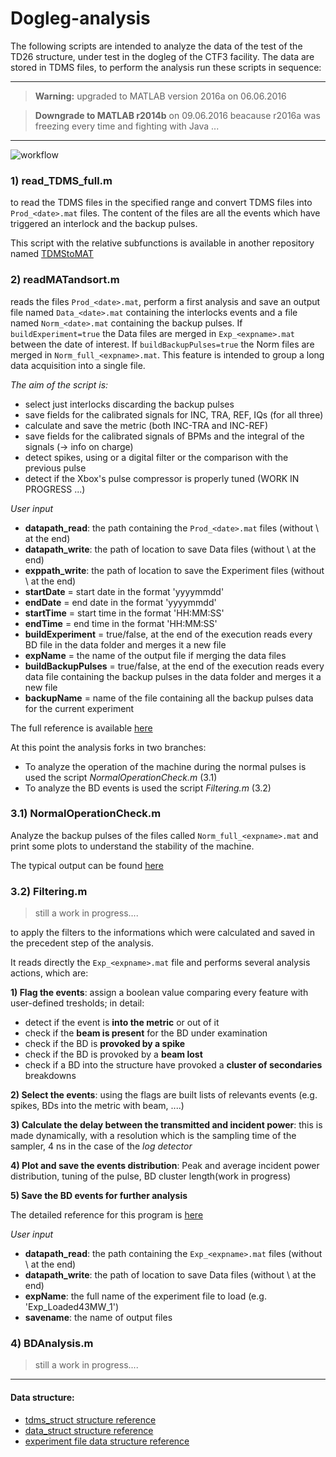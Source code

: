 # Dogleg-analysis
The following scripts are intended to analyze the data of the test of the TD26 structure, under test in the dogleg of the CTF3 facility.
The data are stored in TDMS files, to perform the analysis run these scripts in sequence:
 
---

> **Warning:** upgraded to MATLAB version 2016a on 06.06.2016

> **Downgrade to MATLAB r2014b** on 09.06.2016 beacause r2016a was freezing every time and fighting with Java ...

---


![workflow](https://github.com/esenes/Dogleg-analysis/blob/master/manual/images/Untitled%20Diagram.png)

### 1) read_TDMS_full.m

to read the TDMS files in the specified range and convert TDMS files into `Prod_<date>.mat` files. 
The content of the files are all the events which have triggered an interlock and the backup pulses.

This script with the relative subfunctions is available in another repository named [TDMStoMAT](https://github.com/esenes/TDMStoMAT)

### 2) readMATandsort.m

reads the files `Prod_<date>.mat`, perform a first analysis and save an output file named `Data_<date>.mat` containing the interlocks events and a file named `Norm_<date>.mat` containing the backup pulses.
If `buildExperiment=true` the Data files are merged in `Exp_<expname>.mat` between the date of interest.
If `buildBackupPulses=true` the Norm files are merged in `Norm_full_<expname>.mat`.
This feature is intended to group a long data acquisition into a single file.

_The aim of the script is:_
- select just interlocks discarding the backup pulses
- save fields for the calibrated signals for INC, TRA, REF, IQs (for all three)
- calculate and save the metric (both INC-TRA and INC-REF)
- save fields for the calibrated signals of BPMs and the integral of the signals (-> info on charge)
- detect spikes, using or a digital filter or the comparison with the previous pulse
- detect if the Xbox's pulse compressor is properly tuned (WORK IN PROGRESS ...)

_User input_
* **datapath_read**:  the path containing the `Prod_<date>.mat` files (without \ at the end)
* **datapath_write**: the path of location to save Data files (without \ at the end)
* **exppath_write**: the path of location to save the Experiment files (without \ at the end)
* **startDate** = start date in the format 'yyyymmdd' 
* **endDate** =   end date in the format 'yyyymmdd'
* **startTime** = start time in the format 'HH:MM:SS'
* **endTime** =   end time in the format 'HH:MM:SS'
* **buildExperiment** = true/false, at the end of the execution reads every BD file in the data folder and merges it a new file 
* **expName** = the name of the output file if merging the data files
* **buildBackupPulses** = true/false, at the end of the execution reads every data file containing the backup pulses in the data folder and merges it a new file 
* **backupName** = name of the file containing all the backup pulses data for the current experiment

The full reference is available [here](https://github.com/esenes/Dogleg-analysis/blob/master/manual/readMATandsort_guide.md)

At this point the analysis forks in two branches: 
* To analyze the operation of the machine during the normal pulses is used the script *NormalOperationCheck.m* (3.1)
* To analyze the BD events is used the script *Filtering.m* (3.2)

### 3.1) NormalOperationCheck.m 

Analyze the backup pulses of the files called `Norm_full_<expname>.mat` and print some plots to understand the stability of the machine. 

The typical output can be found [here](https://github.com/esenes/Dogleg-analysis/blob/master/manual/NormalOperationCheck.md)


### 3.2) Filtering.m

> still a work in progress.... 

to apply the filters to the informations which were calculated and saved in the precedent step of the analysis.

It reads directly the `Exp_<expname>.mat` file and performs several analysis actions, which are:

__1) Flag the events__: assign a boolean value comparing every feature with user-defined tresholds; in detail:
*  detect if the event is **into the metric** or out of it
*  check if the **beam is present** for the BD under examination
*  check if the BD is **provoked by a spike**
*  check if the BD is provoked by a **beam lost**
*  check if a BD into the structure have provoked a **cluster of secondaries** breakdowns
  
__2) Select the events__: using the flags are built lists of relevants events (e.g. spikes, BDs into the metric with beam, ....)

__3) Calculate the delay between the transmitted and incident power__: this is made dynamically, with a resolution which is the sampling time of the sampler, 4 ns in the case of the *log detector*

__4) Plot and save the events distribution__: Peak and average incident power distribution, tuning of the pulse, BD cluster length(work in progress)

__5) Save the BD events for further analysis__

The detailed reference for this program is [here](https://github.com/esenes/Dogleg-analysis/blob/master/manual/filtering%20guide.md)

_User input_
* **datapath_read**:  the path containing the `Exp_<expname>.mat` files (without \ at the end)
* **datapath_write**: the path of location to save Data files (without \ at the end)
* **expName**: the full name of the experiment file to load (e.g. 'Exp_Loaded43MW_1')
* **savename**: the name of output files 



### 4) BDAnalysis.m

> still a work in progress.... 

---

#### Data structure:
* [tdms_struct structure reference](https://github.com/esenes/Dogleg-analysis/blob/master/manual/tdms_struct%20structure.md)
* [data_struct structure reference](https://github.com/esenes/Dogleg-analysis/blob/master/manual/data_struct%20structure.md)
* [experiment file data structure reference](https://github.com/esenes/Dogleg-analysis/blob/master/manual/experiment%20files.md)
